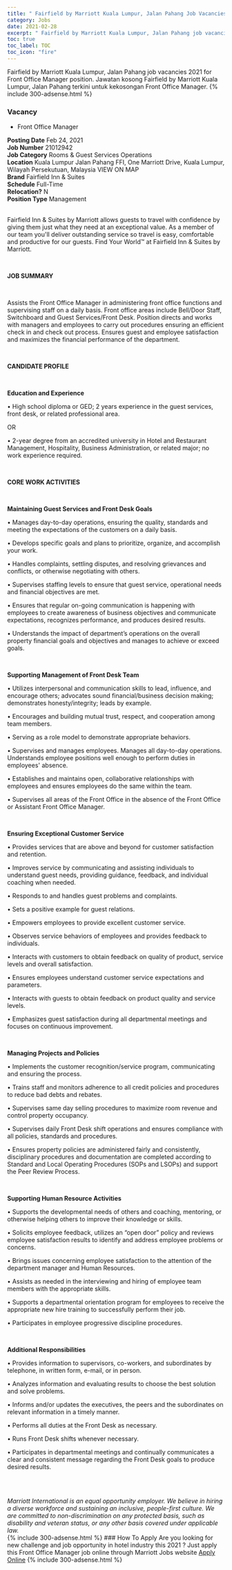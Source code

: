 ```yaml
---
title: " Fairfield by Marriott Kuala Lumpur, Jalan Pahang Job Vacancies 2021 - Front Office Manager" 
category: Jobs 
date: 2021-02-28 
excerpt: " Fairfield by Marriott Kuala Lumpur, Jalan Pahang job vacancies 2021 for Front Office Manager position. Jawatan kosong  Fairfield by Marriott Kuala Lumpur, Jalan Pahang terkini untuk kekosongan Front Office Manager." 
toc: true 
toc_label: TOC 
toc_icon: "fire" 
--- 
```


 Fairfield by Marriott Kuala Lumpur, Jalan Pahang job vacancies 2021 for Front Office Manager position. Jawatan kosong  Fairfield by Marriott Kuala Lumpur, Jalan Pahang terkini untuk kekosongan Front Office Manager. 
{% include 300-adsense.html %} 
### Vacancy 
- Front Office Manager 
<div><div><b>Posting Date</b> Feb 24, 2021<br><b>Job Number</b> 21012942<br><b>Job Category</b> Rooms &amp; Guest Services Operations<br><b>Location</b> Kuala Lumpur Jalan Pahang FFI, One Marriott Drive, Kuala Lumpur, Wilayah Persekutuan, Malaysia VIEW ON MAP<br><b>Brand</b> Fairfield Inn &amp; Suites<br><b>Schedule</b> Full-Time<br><b>Relocation?</b> N<br><b>Position Type</b> Management<br><br><p>Fairfield Inn &amp; Suites by Marriott allows guests to travel with confidence by giving them just what they need at an exceptional value. As a member of our team you'll deliver outstanding service so travel is easy, comfortable and productive for our guests. Find Your World&#8482; at Fairfield Inn &amp; Suites by Marriott.</p><br></div><div> <p><strong>JOB SUMMARY</strong></p> <p>&#160;</p> <p>Assists the Front Office Manager in administering front office functions and supervising staff on a daily basis. Front office areas include Bell/Door Staff, Switchboard and Guest Services/Front Desk. Position directs and works with managers and employees to carry out procedures ensuring an efficient check in and check out process. Ensures guest and employee satisfaction and maximizes the financial performance of the department.</p> <p>&#160;</p> <p><strong>CANDIDATE PROFILE </strong></p> <p>&#160;</p> <p><strong>Education and Experience</strong></p> <p>&#8226; High school diploma or GED; 2 years experience in the guest services, front desk, or related professional area.</p> <p>OR</p> <p>&#8226; 2-year degree from an accredited university in Hotel and Restaurant Management, Hospitality, Business Administration, or related major; no work experience required.</p> <p>&#160;</p> <p><strong>CORE WORK ACTIVITIES</strong></p> <p>&#160;</p> <p><strong>Maintaining Guest Services and Front Desk Goals</strong></p> <p>&#8226; Manages day-to-day operations, ensuring the quality, standards and meeting the expectations of the customers on a daily basis.</p> <p>&#8226; Develops specific goals and plans to prioritize, organize, and accomplish your work.</p> <p>&#8226; Handles complaints, settling disputes, and resolving grievances and conflicts, or otherwise negotiating with others.</p> <p>&#8226; Supervises staffing levels to ensure that guest service, operational needs and financial objectives are met.</p> <p>&#8226; Ensures that regular on-going communication is happening with employees to create awareness of business objectives and communicate expectations, recognizes performance, and produces desired results.</p> <p>&#8226; Understands the impact of department&#8217;s operations on the overall property financial goals and objectives and manages to achieve or exceed goals.</p> <p>&#160;</p> <p><strong>Supporting Management of Front Desk Team</strong></p> <p>&#8226; Utilizes interpersonal and communication skills to lead, influence, and encourage others; advocates sound financial/business decision making; demonstrates honesty/integrity; leads by example.</p> <p>&#8226; Encourages and building mutual trust, respect, and cooperation among team members.</p> <p>&#8226; Serving as a role model to demonstrate appropriate behaviors.</p> <p>&#8226; Supervises and manages employees. Manages all day-to-day operations. Understands employee positions well enough to perform duties in employees' absence.</p> <p>&#8226; Establishes and maintains open, collaborative relationships with employees and ensures employees do the same within the team.</p> <p>&#8226; Supervises all areas of the Front Office in the absence of the Front Office or Assistant Front Office Manager.</p> <p>&#160;</p> <p><strong>Ensuring Exceptional Customer Service </strong></p> <p>&#8226; Provides services that are above and beyond for customer satisfaction and retention.</p> <p>&#8226; Improves service by communicating and assisting individuals to understand guest needs, providing guidance, feedback, and individual coaching when needed.</p> <p>&#8226; Responds to and handles guest problems and complaints.</p> <p>&#8226; Sets a positive example for guest relations.</p> <p>&#8226; Empowers employees to provide excellent customer service.</p> <p>&#8226; Observes service behaviors of employees and provides feedback to individuals.</p> <p>&#8226; Interacts with customers to obtain feedback on quality of product, service levels and overall satisfaction.</p> <p>&#8226; Ensures employees understand customer service expectations and parameters.</p> <p>&#8226; Interacts with guests to obtain feedback on product quality and service levels.</p> <p>&#8226; Emphasizes guest satisfaction during all departmental meetings and focuses on continuous improvement.</p> <p>&#160;</p> <p><strong>Managing Projects and Policies</strong></p> <p>&#8226; Implements the customer recognition/service program, communicating and ensuring the process.</p> <p>&#8226; Trains staff and monitors adherence to all credit policies and procedures to reduce bad debts and rebates.</p> <p>&#8226; Supervises same day selling procedures to maximize room revenue and control property occupancy.</p> <p>&#8226; Supervises daily Front Desk shift operations and ensures compliance with all policies, standards and procedures.</p> <p>&#8226; Ensures property policies are administered fairly and consistently, disciplinary procedures and documentation are completed according to Standard and Local Operating Procedures (SOPs and LSOPs) and support the Peer Review Process.</p> <p>&#160;</p> <p><strong>Supporting Human Resource Activities </strong></p> <p>&#8226; Supports the developmental needs of others and coaching, mentoring, or otherwise helping others to improve their knowledge or skills.</p> <p>&#8226; Solicits employee feedback, utilizes an &#8220;open door&#8221; policy and reviews employee satisfaction results to identify and address employee problems or concerns.</p> <p>&#8226; Brings issues concerning employee satisfaction to the attention of the department manager and Human Resources.</p> <p>&#8226; Assists as needed in the interviewing and hiring of employee team members with the appropriate skills.</p> <p>&#8226; Supports a departmental orientation program for employees to receive the appropriate new hire training to successfully perform their job.</p> <p>&#8226; Participates in employee progressive discipline procedures.</p> <p>&#160;</p> <p><strong>Additional Responsibilities </strong></p> <p>&#8226; Provides information to supervisors, co-workers, and subordinates by telephone, in written form, e-mail, or in person.</p> <p>&#8226; Analyzes information and evaluating results to choose the best solution and solve problems.</p> <p>&#8226; Informs and/or updates the executives, the peers and the subordinates on relevant information in a timely manner.</p> <p>&#8226; Performs all duties at the Front Desk as necessary.</p> <p>&#8226; Runs Front Desk shifts whenever necessary.</p> <p>&#8226; Participates in departmental meetings and continually communicates a clear and consistent message regarding the Front Desk goals to produce desired results.</p> <p>&#160;</p> </div> <div> &#160;</div> <em>Marriott International is an equal opportunity employer.&#160;We believe in hiring a diverse workforce and sustaining an inclusive, people-first culture.&#160;We are committed to non-discrimination on&#160;any&#160;protected&#160;basis, such as disability and veteran status, or any other basis covered under applicable law.</em><br></div> 
{% include 300-adsense.html %} 
### How To Apply 
Are you looking for new challenge and job opportunity in hotel industry this 2021 ?
Just apply this Front Office Manager job online through Marriott Jobs website 
<a href="https://jobs.marriott.com/marriott/jobs/21012942?lang=en-us" class="btn btn--info" target="_blank" rel="nofollow noopenner">Apply Online</a> 
{% include 300-adsense.html %} 